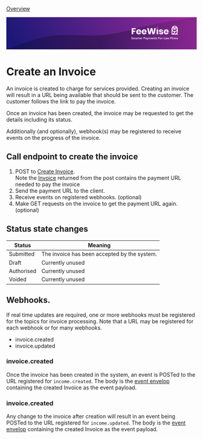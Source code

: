 [ Overview](./README.md)

![plot](./images/linkedin.png)


# Create an Invoice

An invoice is created to charge for services provided. Creating an invoice will result in a URL being available that should be sent to the customer. 
The customer follows the link to pay the invoice.

Once an invoice has been created, the invoice may be requested to get the details including its status.

Additionally (and optionally), webhook(s) may be registered to receive events on the progress of the invoice.


## Call endpoint to create the invoice


1. POST to [Create Invoice](../reference/partner-openapispec.yaml/paths/~1api~1v3~1partner~1invoices/post).  
Note the [Invoice](../reference/partner-openapispec.yaml/components/schemas/Invoice) returned from the post contains the payment URL needed to pay the invoice
2. Send the payment URL to the client.
3. Receive events on registered webhooks. (optional)
4. Make GET requests on the invoice to get the payment URL again. (optional)


## Status state changes

| Status        | Meaning                                      |
|---------------|----------------------------------------------|
| Submitted     | The invoice has been accepted by the system. |
| Draft         | Currently unused                             |
| Authorised    | Currently unused                             |
| Voided        | Currently unused                             |


## Webhooks.

If real time updates are required, one or more webhooks must be registered for the topics for invoice processing. Note that 
a URL may be registered for each webhook or for many webhooks.

* invoice.created 
* invoice.updated


### invoice.created
Once the invoice has been created in the system, an event is POSTed to the URL registered for `income.created`.
The body is the [event envelop](../reference/partner-openapispec.yaml/components/schemas/WebhookEvent) containing the created Invoice as the event payload.


### invoice.created
Any change to the invoice after creation will result in an event being POSTed to the URL registered for `income.updated`.
The body is the [event envelop]() containing the created Invoice as the event payload.



